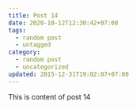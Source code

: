 ```yaml
---
title: Post 14
date: 2020-10-12T12:30:42+07:00
tags:
  - random post
  - untagged
category:
  - random post
  - uncategorized
updated: 2015-12-31T19:02:07+07:00
---
```

This is content of post 14